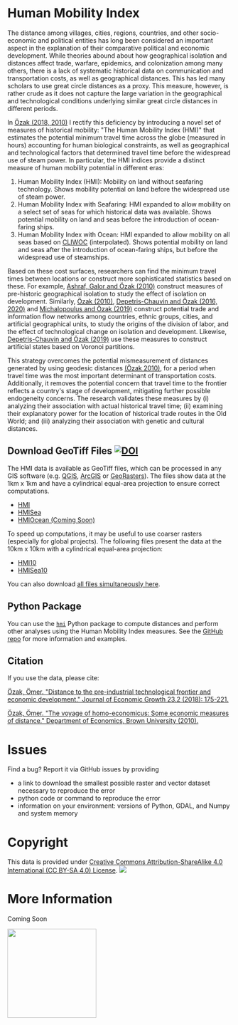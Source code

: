# Human Mobility Index


The distance among villages, cities, regions, countries, and other socio-economic and political entities has long been considered an important aspect in the explanation of their comparative political and economic development. While theories abound about how geographical isolation and distances affect trade, warfare, epidemics, and colonization among many others, there is a lack of systematic historical data on communication and transportation costs, as well as geographical distances. This has led many scholars to use great circle distances as a proxy. This measure, however, is rather crude as it does not capture the large variation in the geographical and technological conditions underlying similar great circle distances in different periods.

In [Özak (2018, ](http://rdcu.be/I4YI)[2010)](http://omerozak.com/pdf/Ozak_voyage.pdf) I rectify this deficiency by introducing a novel set of measures of historical mobility: "The Human Mobility Index (HMI)" that estimates the potential minimum travel time across the globe (measured in hours) accounting for human biological constraints, as well as geographical and technological factors that determined travel time before the widespread use of steam power. In particular, the HMI indices provide a distinct measure of human mobility potential in different eras:

1. Human Mobility Index (HMI): Mobility on land without seafaring technology. Shows mobility potential on land before the widespread use of steam power.
2. Human Mobility Index with Seafaring: HMI expanded to allow mobility on a select set of seas for which historical data was available. Shows potential mobility on land and seas before the introduction of ocean-faring ships.
3. Human Mobility Index with Ocean: HMI expanded to allow mobility on all seas based on [CLIWOC]() (interpolated). Shows potential mobility on land and seas after the introduction of ocean-faring ships, but before the widespread use of steamships.

Based on these cost surfaces, researchers can find the minimum travel times between locations or construct more sophisticated statistics based on these. For example, [Ashraf, Galor and Özak (2010)](https://onlinelibrary.wiley.com/doi/abs/10.1111/j.1542-4774.2010.tb00511.x) construct measures of pre-historic geographical isolation to study the effect of isolation on development. Similarly, [Özak (2010)](http://omerozak.com/pdf/Ozak_voyage.pdf), [Depetris-Chauvin and Özak (2016, ](http://ssrn.com/abstract=2827328)[2020)](https://rdcu.be/b52Li) and  [Michalopoulus and Özak (2019)]() construct potential trade and information flow networks among countries, ethnic groups, cities, and artificial geographical units, to study the origins of the division of labor, and the effect of technological change on isolation and development. Likewise, [Depetris-Chauvin and Özak (2019)](https://ssrn.com/abstract=4405281) use these measures to construct artificial states based on Voronoi partitions.

This strategy overcomes the potential mismeasurement of distances generated by using geodesic distances [(Özak 2010)](http://omerozak.com/pdf/Ozak_voyage.pdf), for a period when travel time was the most important determinant of transportation costs. Additionally, it removes the potential concern that travel time to the frontier reflects a country's stage of development, mitigating further possible endogeneity concerns. The research validates these measures by (i) analyzing their association with actual historical travel time; (ii) examining their explanatory power for the location of historical trade routes in the Old World; and (iii) analyzing their association with genetic and cultural distances.

## Download GeoTiff Files [![DOI](https://zenodo.org/badge/DOI/10.5281/zenodo.14285746.svg)](https://doi.org/10.5281/zenodo.14285746)

The HMI data is available as GeoTiff files, which can be processed in any GIS software (e.g. [QGIS](https://qgis.org/), [ArcGIS](https://www.arcgis.com/) or [GeoRasters](https://github.com/ozak/georasters)). The files show data at the 1km x 1km and have a cylindrical equal-area projection to ensure correct computations. 

* [HMI](https://zenodo.org/records/14285746/files/HMI.tif?download=1)
* [HMISea](https://zenodo.org/records/14285746/files/HMISea.tif?download=1)
* [HMIOcean (Coming Soon)]()

To speed up computations, it may be useful to use coarser rasters (especially for global projects). The following files present the data at the 10km x 10km with a cylindrical equal-area projection:
* [HMI10](https://zenodo.org/records/14285746/files/HMI10.tif?download=1)
* [HMISea10](https://zenodo.org/records/14285746/files/HMISea10.tif?download=1)

You can also download [all files simultaneously here](https://zenodo.org/api/records/14285746/files-archive).

## Python Package

You can use the [`hmi`](https://pypi.org/project/hmi/0.1/) Python package to compute distances and perform other analyses using the Human Mobility Index measures. See the [GitHub repo](https://github.com/human-mobility-index/hmi) for more information and examples.

## Citation

If you use the data, please cite:

[Özak, Ömer. "Distance to the pre-industrial technological frontier and economic development." Journal of Economic Growth 23.2 (2018): 175-221.](http://rdcu.be/I4YI)

[Özak, Ömer. "The voyage of homo-economicus: Some economic measures of distance." Department of Economics, Brown University (2010).](http://omerozak.com/pdf/Ozak_voyage.pdf)

# Issues

Find a bug? Report it via GitHub issues by providing

- a link to download the smallest possible raster and vector dataset necessary to reproduce the error
- python code or command to reproduce the error
- information on your environment: versions of Python, GDAL, and Numpy and system memory

# Copyright

This data is provided under [Creative Commons Attribution-ShareAlike 4.0 International (CC BY-SA 4.0) License](https://creativecommons.org/licenses/by-sa/4.0/). ![](http://mirrors.creativecommons.org/presskit/buttons/88x31/svg/by-sa.svg)

# More Information

Coming Soon

[<img src="https://github.com/ozak/Caloric-Suitability-Index/raw/master/pics/SMUlogowWordmarkRB.jpg" width="200">](http://omerozak.com)
